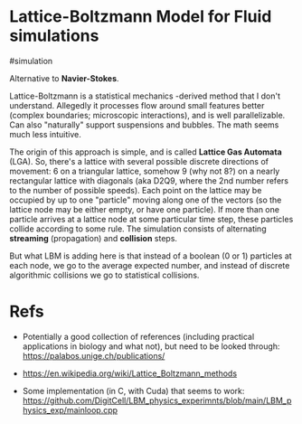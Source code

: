 # Lattice-Boltzmann Model for Fluid simulations

#simulation

Alternative to **Navier-Stokes**.

Lattice-Boltzmann is a statistical mechanics -derived method that I don't understand. Allegedly it processes flow around small features better (complex boundaries; microscopic interactions), and is well parallelizable. Can also "naturally" support suspensions and bubbles. The math seems much less intuitive.

The origin of this approach is simple, and is called **Lattice Gas Automata** (LGA). So, there's a lattice with several possible discrete directions of movement: 6 on a triangular lattice, somehow 9 (why not 8?) on a nearly rectangular lattice with diagonals (aka D2Q9, where the 2nd number refers to the number of possible speeds). Each point on the lattice may be occupied by up to one "particle" moving along one of the vectors (so the lattice node may be either empty, or have one particle). If more than one particle arrives at a lattice node at some particular time step, these particles collide according to some rule. The simulation consists of alternating **streaming** (propagation) and **collision** steps.

But what LBM is adding here is that instead of a boolean (0 or 1) particles at each node, we go to the average expected number, and instead of discrete algorithmic collisions we go to statistical collisions.

# Refs

* Potentially a good collection of references (including practical applications in biology and what not), but need to be looked through: https://palabos.unige.ch/publications/

* https://en.wikipedia.org/wiki/Lattice_Boltzmann_methods

* Some implementation (in C, with Cuda) that seems to work: https://github.com/DigitCell/LBM_physics_experimnts/blob/main/LBM_physics_exp/mainloop.cpp